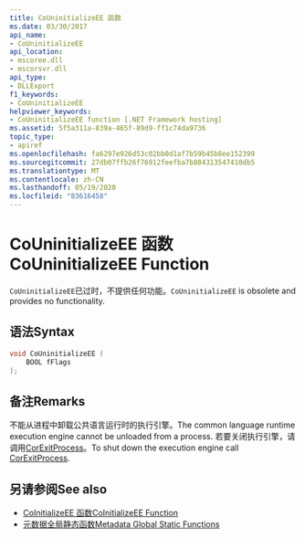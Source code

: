 ```yaml
---
title: CoUninitializeEE 函数
ms.date: 03/30/2017
api_name:
- CoUninitializeEE
api_location:
- mscoree.dll
- mscorsvr.dll
api_type:
- DLLExport
f1_keywords:
- CoUninitializeEE
helpviewer_keywords:
- CoUninitializeEE function [.NET Framework hosting]
ms.assetid: 5f5a311a-839a-465f-89d9-ff1c74da9736
topic_type:
- apiref
ms.openlocfilehash: fa6297e926d53c02bb0d1af7b59b45b8ee152399
ms.sourcegitcommit: 27db07ffb26f76912feefba7b884313547410db5
ms.translationtype: MT
ms.contentlocale: zh-CN
ms.lasthandoff: 05/19/2020
ms.locfileid: "83616458"
---
```

# <a name="couninitializeee-function"></a><span data-ttu-id="7d127-102">CoUninitializeEE 函数</span><span class="sxs-lookup"><span data-stu-id="7d127-102">CoUninitializeEE Function</span></span>
<span data-ttu-id="7d127-103">`CoUninitializeEE`已过时，不提供任何功能。</span><span class="sxs-lookup"><span data-stu-id="7d127-103">`CoUninitializeEE` is obsolete and provides no functionality.</span></span>  
  
## <a name="syntax"></a><span data-ttu-id="7d127-104">语法</span><span class="sxs-lookup"><span data-stu-id="7d127-104">Syntax</span></span>  
  
```cpp  
void CoUninitializeEE (  
    BOOL fFlags  
);  
```  
  
## <a name="remarks"></a><span data-ttu-id="7d127-105">备注</span><span class="sxs-lookup"><span data-stu-id="7d127-105">Remarks</span></span>  
 <span data-ttu-id="7d127-106">不能从进程中卸载公共语言运行时的执行引擎。</span><span class="sxs-lookup"><span data-stu-id="7d127-106">The common language runtime execution engine cannot be unloaded from a process.</span></span> <span data-ttu-id="7d127-107">若要关闭执行引擎，请调用[CorExitProcess](corexitprocess-function.md)。</span><span class="sxs-lookup"><span data-stu-id="7d127-107">To shut down the execution engine call [CorExitProcess](corexitprocess-function.md).</span></span>  
  
## <a name="see-also"></a><span data-ttu-id="7d127-108">另请参阅</span><span class="sxs-lookup"><span data-stu-id="7d127-108">See also</span></span>

- [<span data-ttu-id="7d127-109">CoInitializeEE 函数</span><span class="sxs-lookup"><span data-stu-id="7d127-109">CoInitializeEE Function</span></span>](coinitializeee-function.md)
- [<span data-ttu-id="7d127-110">元数据全局静态函数</span><span class="sxs-lookup"><span data-stu-id="7d127-110">Metadata Global Static Functions</span></span>](../metadata/metadata-global-static-functions.md)
